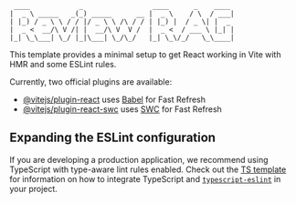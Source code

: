 
```
 ____            _                 ____      _    ____
|  _ \ _____   _(_) _____      __ |  _ \    / \  / ___|
| |_) / _ \ \ / / |/ _ \ \ /\ / / | |_) |  / _ \| |  _
|  _ <  __/\ V /| |  __/\ V  V /  |  _ <  / ___ \ |_| |
|_| \_\___| \_/ |_|\___| \_/\_/   |_| \_\/_/   \_\____|

```

This template provides a minimal setup to get React working in Vite with HMR and some ESLint rules.

Currently, two official plugins are available:

- [@vitejs/plugin-react](https://github.com/vitejs/vite-plugin-react/blob/main/packages/plugin-react) uses [Babel](https://babeljs.io/) for Fast Refresh
- [@vitejs/plugin-react-swc](https://github.com/vitejs/vite-plugin-react/blob/main/packages/plugin-react-swc) uses [SWC](https://swc.rs/) for Fast Refresh

## Expanding the ESLint configuration

If you are developing a production application, we recommend using TypeScript with type-aware lint rules enabled. Check out the [TS template](https://github.com/vitejs/vite/tree/main/packages/create-vite/template-react-ts) for information on how to integrate TypeScript and [`typescript-eslint`](https://typescript-eslint.io) in your project.
